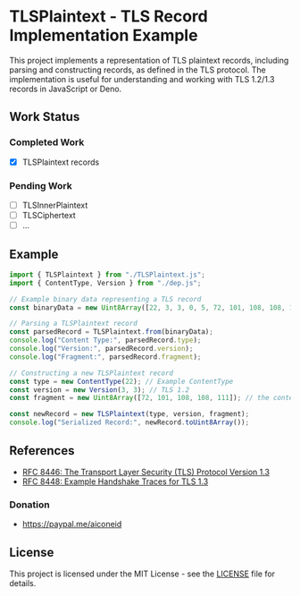 # TLSPlaintext - TLS Record Implementation Example

This project implements a representation of TLS plaintext records, including parsing and constructing records, as defined in the TLS protocol. The implementation is useful for understanding and working with TLS 1.2/1.3 records in JavaScript or Deno.

## Work Status

### Completed Work

- [x] TLSPlaintext records

### Pending Work

- [ ] TLSInnerPlaintext
- [ ] TLSCiphertext
- [ ] ...

## Example

```javascript
import { TLSPlaintext } from "./TLSPlaintext.js";
import { ContentType, Version } from "./dep.js";

// Example binary data representing a TLS record
const binaryData = new Uint8Array([22, 3, 3, 0, 5, 72, 101, 108, 108, 111]);

// Parsing a TLSPlaintext record
const parsedRecord = TLSPlaintext.from(binaryData);
console.log("Content Type:", parsedRecord.type);
console.log("Version:", parsedRecord.version);
console.log("Fragment:", parsedRecord.fragment);

// Constructing a new TLSPlaintext record
const type = new ContentType(22); // Example ContentType
const version = new Version(3, 3); // TLS 1.2
const fragment = new Uint8Array([72, 101, 108, 108, 111]); // the content

const newRecord = new TLSPlaintext(type, version, fragment);
console.log("Serialized Record:", newRecord.toUint8Array());
```

## References

- [RFC 8446: The Transport Layer Security (TLS) Protocol Version 1.3](https://www.rfc-editor.org/rfc/rfc8446)
- [RFC 8448: Example Handshake Traces for TLS 1.3](https://www.rfc-editor.org/rfc/rfc8448)

### Donation

- https://paypal.me/aiconeid

## License

This project is licensed under the MIT License - see the [LICENSE](LICENSE) file for details.